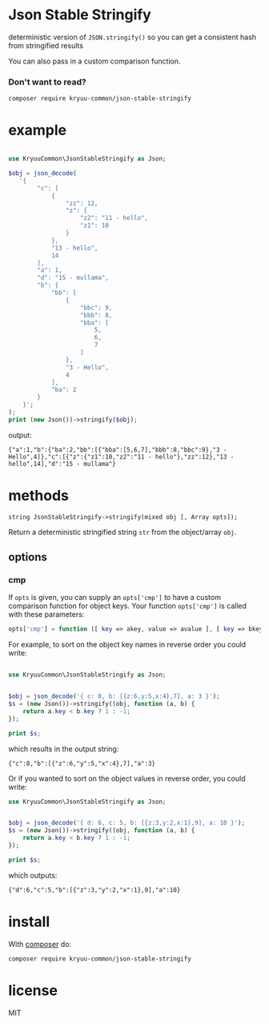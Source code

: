 # Json Stable Stringify

deterministic version of `JSON.stringify()` so you can get a consistent hash
from stringified results

You can also pass in a custom comparison function.

### Don't want to read?

```
composer require kryuu-common/json-stable-stringify
```

# example

``` php

use KryuuCommon\JsonStableStringify as Json;

$obj = json_decode(
   '{
        "c": [
            {
                "zz": 12,
                "z": {
                    "z2": "11 - hello",
                    "z1": 10
                }
            },
            "13 - hello",
            14
        ],
        "a": 1,
        "d": "15 - mullama",
        "b": {
            "bb": [
                {
                    "bbc": 9,
                    "bbb": 8,
                    "bba": [
                        5,
                        6,
                        7
                    ]
                },
                "3 - Hello",
                4
            ],
            "ba": 2
        }
    }';
);
print (new Json())->stringify($obj);
```

output:

```
{"a":1,"b":{"ba":2,"bb":[{"bba":[5,6,7],"bbb":8,"bbc":9},"3 - Hello",4]},"c":[{"z":{"z1":10,"z2":"11 - hello"},"zz":12},"13 - hello",14],"d":"15 - mullama"}
```

# methods

```
string JsonStableStringify->stringify(mixed obj [, Array opts]);
```

Return a deterministic stringified string `str` from the object/array `obj`.

## options

### cmp

If `opts` is given, you can supply an `opts['cmp']` to have a custom comparison
function for object keys. Your function `opts['cmp']` is called with these
parameters:

``` php
opts['cmp'] = function ([ key => akey, value => avalue ], [ key => bkey, value => bvalue ])
```

For example, to sort on the object key names in reverse order you could write:

``` php

use KryuuCommon\JsonStableStringify as Json;


$obj = json_decode('{ c: 8, b: [{z:6,y:5,x:4},7], a: 3 }');
$s = (new Json())->stringify((obj, function (a, b) {
    return a.key < b.key ? 1 : -1;
});

print $s;

```

which results in the output string:

```
{"c":8,"b":[{"z":6,"y":5,"x":4},7],"a":3}
```

Or if you wanted to sort on the object values in reverse order, you could write:

``` php
use KryuuCommon\JsonStableStringify as Json;


$obj = json_decode('{ d: 6, c: 5, b: [{z:3,y:2,x:1},9], a: 10 }');
$s = (new Json())->stringify((obj, function (a, b) {
    return a.key < b.key ? 1 : -1;
});

print $s;
```

which outputs:

```
{"d":6,"c":5,"b":[{"z":3,"y":2,"x":1},9],"a":10}
```


# install

With [composer](https://getcomposer.org/) do:

```
composer require kryuu-common/json-stable-stringify
```

# license

MIT
